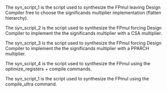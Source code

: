 The syn_script_1 is the script used to synthesize the FPmul leaving Design Compiler free to choose the significands multiplier implementation (flatten hierarchy).

The syn_script_2 is the script used to synthesize the FPmul forcing Design Compiler to implement the the significands multiplier with a CSA multiplier.

The syn_script_3 is the script used to synthesize the FPmul forcing Design Compiler to implement the the significands multiplier with a PPARCH multiplier.

The syn_script_4 is the script used to synthesize the FPmul using the optimize_registers + compile commands.

The syn_script_1 is the script used to synthesize the FPmul using the compile_ultra command.
